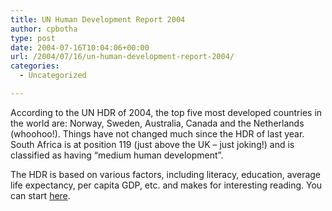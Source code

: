 ```yaml
---
title: UN Human Development Report 2004
author: cpbotha
type: post
date: 2004-07-16T10:04:06+00:00
url: /2004/07/16/un-human-development-report-2004/
categories:
  - Uncategorized

---
```

According to the UN HDR of 2004, the top five most developed countries in the world are: Norway, Sweden, Australia, Canada and the Netherlands (whoohoo!). Things have not changed much since the HDR of last year. South Africa is at position 119 (just above the UK &#8211; just joking!) and is classified as having &#8220;medium human development&#8221;.

The HDR is based on various factors, including literacy, education, average life expectancy, per capita GDP, etc. and makes for interesting reading. You can start [here][1].

 [1]: http://hdr.undp.org/reports/global/2004/